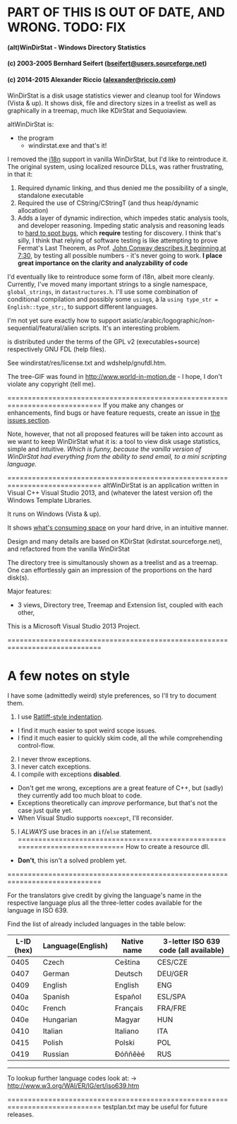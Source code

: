 # PART OF THIS IS OUT OF DATE, AND WRONG. TODO: FIX

#### (alt)WinDirStat - Windows Directory Statistics
#### (c) 2003-2005 Bernhard Seifert (bseifert@users.sourceforge.net)
#### (c) 2014-2015 Alexander Riccio (alexander@riccio.com)

WinDirStat is a disk usage statistics viewer and cleanup tool for Windows (Vista & up). It shows disk, file and directory sizes in a treelist as well as graphically in a treemap, much like KDirStat and Sequoiaview.

altWinDirStat is:

- the program
  - windirstat.exe
and that's it!

I removed the [i18n](http://en.wikipedia.org/wiki/Internationalization_and_localization) support in vanilla WinDirStat, but I'd like to reintroduce it. The original system, using localized resource DLLs, was rather frustrating, in that it:

1. Required dynamic linking, and thus denied me the possibility of a single, standalone executable
2. Required the use of CString/CStringT (and thus heap/dynamic allocation)
3. Adds a layer of dynamic indirection, which impedes static analysis tools, and developer reasoning. Impeding static analysis and reasoning leads to [hard to spot bugs](https://github.com/ariccio/altWinDirStat/commit/639fefc715d094c6ca7c1770f2d991d836421ada#diff-f897a88848213c562f1eceba205b7af9L773), which **require** testing for discovery. I think that's silly, I think that relying of software testing is like attempting to prove Fermat's Last Theorem, as Prof. [John Conway describes it beginning at 7:30](http://vimeo.com/18216532), by testing all possible numbers - it's never going to work. **I place great importance on the clarity and analyzability of code**

I'd eventually like to reintroduce some form of i18n, albeit more cleanly. Currently, I've moved many important strings to a single namespace, `global_strings`, in `datastructures.h`. I'll use some combination of conditional compilation and possibly some `using`s, à la `using type_str = English::type_str;`, to support different languages.

I'm not yet sure exactly how to support asiatic/arabic/logographic/non-sequential/featural/alien scripts. It's an interesting problem.

is distributed under the terms of the GPL v2 (executables+source) respectively GNU FDL (help files).

See windirstat/res/license.txt and wdshelp/gnufdl.htm.

The tree-GIF was found in http://www.world-in-motion.de - I hope, I don't violate any copyright (tell me).

=============================================================================
If you make any changes or enhancements, find bugs or have feature requests, create an issue in [the issues section](https://github.com/ariccio/altWinDirStat/issues). 

Note, however, that not all proposed features will be taken into account as we want to keep WinDirStat what it is: a tool to view disk usage statistics, simple and intuitive. *Which is funny, because the vanilla version of WinDirStat had everything from the ability to send email, to a mini scripting language.*


=============================================================================
altWinDirStat is an application written in Visual C++ Visual Studio 2013, and (whatever the latest version of) the Windows Template Libraries.

It runs on Windows (Vista & up).

It shows [what's consuming space](http://xkcd.com/1360/) on your hard drive, in an intuitive manner.

Design and many details are based on KDirStat (kdirstat.sourceforge.net), and refactored from the vanilla WinDirStat

The directory tree is simultanously shown as a treelist and as a treemap.
One can effortlessly gain an impression of the proportions on the hard disk(s).

Major features:
* 3 views, Directory tree, Treemap and Extension list, coupled with each other,


This is a Microsoft Visual Studio 2013 Project.

=============================================================================
# A few notes on style

I have some (admittedly weird) style preferences, so I'll try to document them.

1. I use [Ratliff-style indentation](http://en.wikipedia.org/wiki/Indent_style#Ratliff_style).
  - I find it much easier to spot weird scope issues.
  - I find it much easier to quickly skim code, all the while comprehending control-flow.
2. I never throw exceptions.
3. I never catch exceptions.
4. I compile with exceptions **disabled**.
  - Don't get me wrong, exceptions are a great feature of C++, but (sadly) they currently add too much bloat to code. 
  - Exceptions theoretically can *improve* performance, but that's not the case just quite yet.
  - When Visual Studio supports `noexcept`, I'll reconsider.
5. I *ALWAYS* use braces in an `if`/`else` statement.
=============================================================================
How to create a resource dll.
* **Don't**, this isn't a solved problem yet.

=============================================================================

For the translators give credit by giving the language's name in the respective language plus all the three-letter codes available for the language in ISO 639.

Find the list of already included languages in the table below:

 
 L-ID (hex)|Language(English)|Native name|3-letter ISO 639 code (all available)|
-----------|-----------------|-----------|-------------------------------------|
 0405      | Czech           | Ceština   | CES/CZE                             |
 0407      | German          | Deutsch   | DEU/GER                             |
 0409      | English         | English   | ENG                                 |
 040a      | Spanish         | Español   | ESL/SPA                             |
 040c      | French          | Français  | FRA/FRE                             |
 040e      | Hungarian       | Magyar    | HUN                                 |
 0410      | Italian         | Italiano  | ITA                                 |
 0415      | Polish          | Polski    | POL                                 |
 0419      | Russian         | Ðóññêèé   | RUS                                 |
 ------------------------------------------------------------------------------

To lookup further language codes look at:
-> http://www.w3.org/WAI/ER/IG/ert/iso639.htm

=============================================================================
testplan.txt may be useful for future releases.

